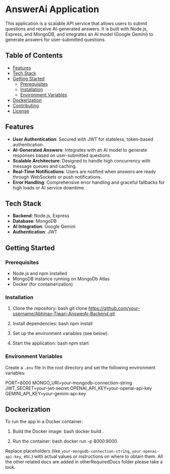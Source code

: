 
# AnswerAi Application

This application is a scalable API service that allows users to submit questions and receive AI-generated answers. It is built with Node.js, Express, and MongoDB, and integrates an AI model (Google Gemini) to generate answers for user-submitted questions.

## Table of Contents
- [Features](#features)
- [Tech Stack](#tech-stack)
- [Getting Started](#getting-started)
  - [Prerequisites](#prerequisites)
  - [Installation](#installation)
  - [Environment Variables](#environment-variables)
- [Dockerization](#dockerization)
- [Contributing](#contributing)
- [License](#license)

## Features
- **User Authentication**: Secured with JWT for stateless, token-based authentication.
- **AI-Generated Answers**: Integrates with an AI model to generate responses based on user-submitted questions.
- **Scalable Architecture**: Designed to handle high concurrency with message queues and caching.
- **Real-Time Notifications**: Users are notified when answers are ready through WebSockets or push notifications.
- **Error Handling**: Comprehensive error handling and graceful fallbacks for high loads or AI service downtime.

## Tech Stack
- **Backend**: Node.js, Express
- **Database**: MongoDB
- **AI Integration**: Google Gemini
- **Authentication**: JWT

## Getting Started

### Prerequisites
- Node.js and npm installed
- MongoDB instance running on MongoDb Atlas
- Docker (for containerization)

### Installation

1. Clone the repository:
   bash
   git clone https://github.com/your-username/Abhinav-Tiwari-AnswerAi-Backend.git

2. Install dependencies:
   bash
   npm install

3. Set up the environment variables (see below).

4. Start the application:
   bash
   npm start

### Environment Variables

Create a `.env` file in the root directory and set the following environment variables:

PORT=8000
MONGO_URI=your-mongodb-connection-string
JWT_SECRET=your-jwt-secret
OPENAI_API_KEY=your-openai-api-key
GEMINI_API_KEY=your-gemini-api-key

## Dockerization

To run the app in a Docker container:

1. Build the Docker image:
   bash
   docker build .

2. Run the container:
   bash
   docker run -p 8000:8000


Replace placeholders (like `your-mongodb-connection-string`, `your-openai-api-key`, etc.) with actual values or instructions on where to obtain them. All the other related docs are added in otherRequiredDocs folder please take a look.

